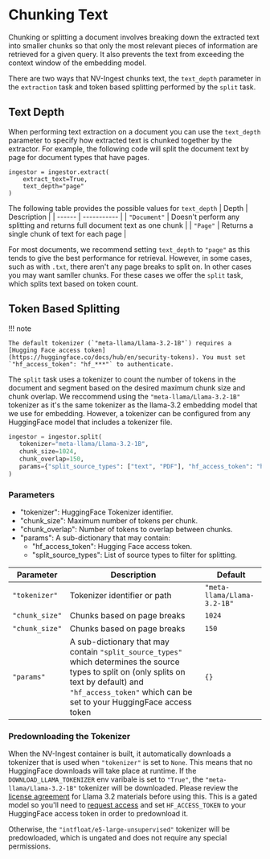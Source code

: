 # Chunking Text


Chunking or splitting a document involves breaking down the extracted text into smaller chunks so that only the most relevant pieces of information are retrieved for a given query. It also prevents the text from exceeding the context window of the embedding model.

There are two ways that NV-Ingest chunks text, the `text_depth` parameter in the `extraction` task and token based splitting performed by the `split` task.

## Text Depth

When performing text extraction on a document you can use the `text_depth` parameter to specify how extracted text is chunked together by the extractor. For example, the following code will split the document text by page for document types that have pages.
```
ingestor = ingestor.extract(
    extract_text=True,
    text_depth="page"
)
```


The following table provides the possible values for `text_depth`
| Depth | Description |
| ------ | ----------- |
| `"Document"` | Doesn't perform any splitting and returns full document text as one chunk |
| `"Page"` | Returns a single chunk of text for each page |

For most documents, we recommend setting `text_depth` to `"page"` as this tends to give the best performance for retrieval. However, in some cases, such as with `.txt`, there aren't any page breaks to split on. In other cases you may want samller chunks. For these cases we offer the `split` task, which splits text based on token count.


 ## Token Based Splitting

 !!! note

    The default tokenizer (`"meta-llama/Llama-3.2-1B"`) requires a [Hugging Face access token](https://huggingface.co/docs/hub/en/security-tokens). You must set `"hf_access_token": "hf_***"` to authenticate.

 The `split` task uses a tokenizer to count the number of tokens in the document and segment based on the desired maximum chunk  size and chunk overlap. We reccommend using the `"meta-llama/Llama-3.2-1B"` tokenizer as it's the same tokenizer as the llama-3.2 embedding model that we use for embedding. However, a tokenizer can be configured from any HuggingFace model that includes a tokenizer file.

 ```python
ingestor = ingestor.split(
    tokenizer="meta-llama/Llama-3.2-1B",
    chunk_size=1024,
    chunk_overlap=150,
    params={"split_source_types": ["text", "PDF"], "hf_access_token": "hf_***"}
)
```


 ### Parameters

- "tokenizer": HuggingFace Tokenizer identifier.
- "chunk_size": Maximum number of tokens per chunk.
- "chunk_overlap": Number of tokens to overlap between chunks.
- "params": A sub-dictionary that may contain:
    - "hf_access_token": Hugging Face access token.
    - "split_source_types": List of source types to filter for splitting.

| Parameter | Description | Default |
| ------ | ----------- | -------- |
| `"tokenizer"` | Tokenizer identifier or path | `"meta-llama/Llama-3.2-1B"`|
| `"chunk_size"` | Chunks based on page breaks  | `1024` |
| `"chunk_size"` | Chunks based on page breaks  | `150` |
| `"params"` | A sub-dictionary that may contain `"split_source_types"` which determines the source types to split on (only splits on text by default) and `"hf_access_token"` which can be set to your HuggingFace access token  | `{}` |

### Predownloading the Tokenizer 

When the NV-Ingest container is built, it automatically downloads a tokenizer that is used when `"tokenizer"` is set to `None`. This means that no HuggingFace downloads will take place at runtime. If the `DOWNLOAD_LLAMA_TOKENIZER` env varibale is set to `"True"`, the `"meta-llama/Llama-3.2-1B"` tokenizer will be downloaded. Please review the [license agreement](https://huggingface.co/meta-llama/Llama-3.2-1B) for Llama 3.2 materials before using this. This is a gated model so you'll need to [request access](https://huggingface.co/meta-llama/Llama-3.2-1B) and set `HF_ACCESS_TOKEN` to your HuggingFace access token in order to predownload it.

Otherwise, the `"intfloat/e5-large-unsupervised"` tokenizer will be predowloaded, which is ungated and does not require any special permissions.
